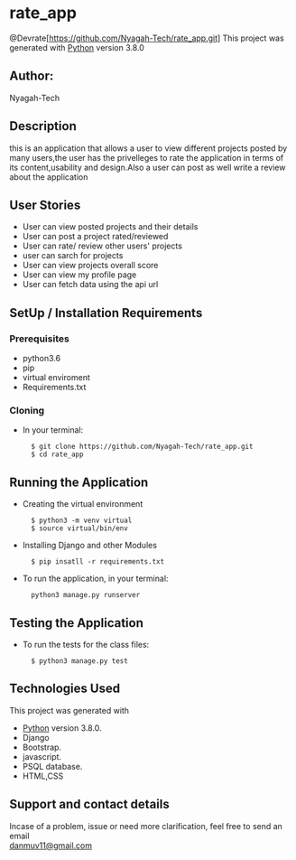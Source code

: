 # rate_app
@Devrate[https://github.com/Nyagah-Tech/rate_app.git]
This project was generated with [Python](https://www.python.org/) version 3.8.0 <br>

## Author: 
Nyagah-Tech
## Description
this is an application that allows a user to view different projects posted by many users,the user has the privelleges to rate the application 
in terms of its content,usability and design.Also a user can post as well write a review about the application

## User Stories
* User can view posted projects and their details
* User can post a project rated/reviewed
* User can rate/ review other users' projects
* user can sarch for projects 
* User can view projects overall score
* User can view my profile page
* User can fetch data using the api url



## SetUp / Installation Requirements
### Prerequisites
* python3.6
* pip
* virtual enviroment
* Requirements.txt

### Cloning
* In your terminal:

        $ git clone https://github.com/Nyagah-Tech/rate_app.git
        $ cd rate_app

## Running the Application
* Creating the virtual environment

        $ python3 -m venv virtual
        $ source virtual/bin/env
       

* Installing Django and other Modules

        $ pip insatll -r requirements.txt

* To run the application, in your terminal:

        python3 manage.py runserver

## Testing the Application
* To run the tests for the class files:

        $ python3 manage.py test

## Technologies Used
  This project was generated with
  * [Python](https://www.python.org/) version 3.8.0. 
  * Django
  * Bootstrap.
  * javascript.
  * PSQL database.
  * HTML,CSS

## Support and contact details
 Incase of a problem, issue or need more clarification, feel free to send an email<br>danmuv11@gmail.com<br>
 
